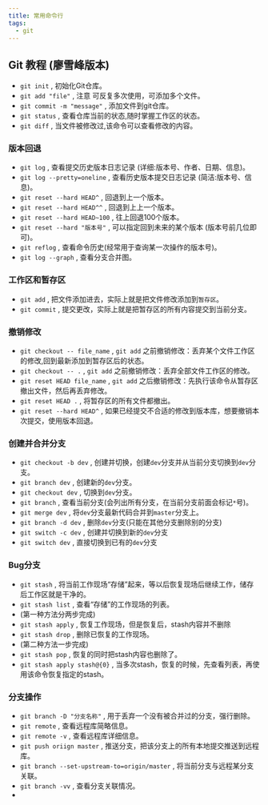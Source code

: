 ```yaml
---
title: 常用命令行
tags:
  - git
---
```

## Git 教程 (廖雪峰版本)

* `git init` , 初始化Git仓库。
* `git add "file"` , 注意 可反复多次使用，可添加多个文件。
* `git commit -m "message"` , 添加文件到git仓库。
* `git status` , 查看仓库当前的状态,随时掌握工作区的状态。
* `git diff` , 当文件被修改过,该命令可以查看修改的内容。

<h3> 版本回退</h3> 

* `git log` , 查看提交历史版本日志记录 (详细:版本号、作者、日期、信息)。
* `git log --pretty=oneline` , 查看历史版本提交日志记录 (简洁:版本号、信息)。
* `git reset --hard HEAD^` , 回退到上一个版本。
* `git reset --hard HEAD^^` , 回退到上上一个版本。
* `git reset --hard HEAD~100` , 往上回退100个版本。
* `git reset --hard "版本号"`  , 可以指定回到未来的某个版本 (版本号前几位即可)。
* `git reflog` , 查看命令历史(经常用于查询某一次操作的版本号)。
* `git log --graph` , 查看分支合并图。

<h3> 工作区和暂存区</h3>

* `git add` , 把文件添加进去，实际上就是把文件修改添加到`暂存区`。
* `git commit` , 提交更改，实际上就是把暂存区的所有内容提交到当前分支。

<h3> 撤销修改</h3>

* `git checkout -- file_name` , `git add` 之前撤销修改：丢弃某个文件工作区的修改,回到最新添加到暂存区后的状态。
* `git checkout -- .` , `git add` 之前撤销修改：丢弃全部文件工作区的修改。
* `git reset HEAD file_name` , `git add` 之后撤销修改：先执行该命令从暂存区撤出文件，然后再丢弃修改。
* `git reset HEAD .` , 将暂存区的所有文件都撤出。
* `git reset --hard HEAD^` , 如果已经提交不合适的修改到版本库，想要撤销本次提交，使用版本回退。

<h3> 创建并合并分支</h3>

* `git checkout -b dev` , 创建并切换，创建`dev`分支并从当前分支切换到`dev`分支。
* `git branch dev` , 创建新的`dev`分支。
* `git checkout dev` , 切换到`dev`分支。
* `git branch` , 查看当前分支(会列出所有分支，在当前分支前面会标记`*`号)。
* `git merge dev` , 将`dev`分支最新代码合并到`master`分支上。
* `git branch -d dev` , 删除`dev`分支(只能在其他分支删除别的分支)
* `git switch -c dev` , 创建并切换到新的`dev`分支
* `git switch dev` , 直接切换到已有的`dev`分支

<h3> Bug分支</h3>

* `git stash` , 将当前工作现场“存储”起来，等以后恢复现场后继续工作，储存后工作区就是干净的。
* `git stash list` , 查看“存储”的工作现场的列表。
* (第一种方法分两步完成)
* `git stash apply` , 恢复工作现场，但是恢复后，stash内容并不删除
* `git stash drop` , 删除已恢复的工作现场。
* (第二种方法一步完成)
* `git stash pop` , 恢复的同时把stash内容也删除了。
* `git stash apply stash@{0}` , 当多次stash，恢复的时候，先查看列表，再使用该命令恢复指定的stash。

<h3> 分支操作</h3>

* `git branch -D "分支名称"` , 用于丢弃一个没有被合并过的分支，强行删除。
* `git remote` , 查看远程库简略信息。
* `git remote -v` , 查看远程库详细信息。
* `git push oriign master` , 推送分支，把该分支上的所有本地提交推送到远程库。
* `git branch --set-upstream-to=origin/master` , 将当前分支与远程某分支关联。
* `git branch -vv` , 查看分支关联情况。
* 
